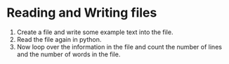 # Reading and Writing files

1. Create a file and write some example text into the file.
1. Read the file again in python.
1. Now loop over the information in the file and count the number of lines and the number of words in the file.
